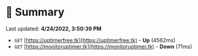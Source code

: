 # 📖 Summary
Last updated: **4/24/2022, 3:50:39 PM**

- `GET` [https://uptimerfree.tk](https://uptimerfree.tk) - **Up** (4562ms)
- `GET` [https://monitoruptimer.tk](https://monitoruptimer.tk) - **Down** (71ms)
